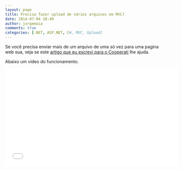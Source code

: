 ```yaml
---
layout: page
title: Precisa fazer upload de vários arquivos em MVC?
date: 2014-07-04 18:49
author: jorgemaia
comments: true
categories: [.NET, ASP.NET, C#, MVC, Upload]
---
```

Se você precisa enviar mais de um arquivo de uma só vez para uma pagina web sua, veja se este <a href="http://dev.cooperati.com.br/2014/07/04/upload-de-multiplos-arquivos-com-asp-net-mvc/" target="_blank">artigo que eu escrevi para o Cooperati</a> lhe ajuda.

Abaixo um vídeo do funcionamento.

<iframe src="//www.youtube.com/embed/LtsTNXjTYrg" width="560" height="315" frameborder="0" allowfullscreen="allowfullscreen"></iframe>
